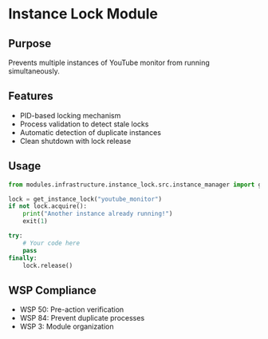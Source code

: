 # Instance Lock Module

## Purpose
Prevents multiple instances of YouTube monitor from running simultaneously.

## Features
- PID-based locking mechanism
- Process validation to detect stale locks
- Automatic detection of duplicate instances
- Clean shutdown with lock release

## Usage
```python
from modules.infrastructure.instance_lock.src.instance_manager import get_instance_lock

lock = get_instance_lock("youtube_monitor")
if not lock.acquire():
    print("Another instance already running!")
    exit(1)

try:
    # Your code here
    pass
finally:
    lock.release()
```

## WSP Compliance
- WSP 50: Pre-action verification
- WSP 84: Prevent duplicate processes
- WSP 3: Module organization
